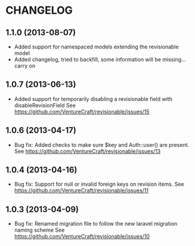 CHANGELOG
=========

1.1.0 (2013-08-07)
------------------

* Added support for namespaced models extending the revisionable model
* Added changelog, tried to backfill, some information will be missing... carry on

1.0.7 (2013-06-13)
------------------

* Added support for temporarily disabling a revisionable field with disableRevisionField
  See https://github.com/VentureCraft/revisionable/issues/15

1.0.6 (2013-04-17)
------------------

* Bug fix: Added checks to make sure $key and Auth::user() are present.
  See https://github.com/VentureCraft/revisionable/issues/13

1.0.4 (2013-04-16)
------------------

* Bug fix: Support for null or invalid foreign keys on revision items.
  See https://github.com/VentureCraft/revisionable/issues/11

1.0.3 (2013-04-09)
------------------

* Bug fix: Renamed migration file to follow the new laravel migration naming scheme
  See https://github.com/VentureCraft/revisionable/issues/10
